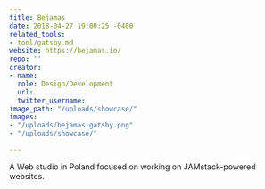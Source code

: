 ```yaml
---
title: Bejamas
date: 2018-04-27 19:00:25 -0400
related_tools:
- tool/gatsby.md
website: https://bejamas.io/
repo: ''
creator:
- name: 
  role: Design/Development
  url: 
  twitter_username: 
image_path: "/uploads/showcase/"
images:
- "/uploads/bejamas-gatsby.png"
- "/uploads/showcase/"

---
```

A Web studio in Poland focused on working on JAMstack-powered websites.